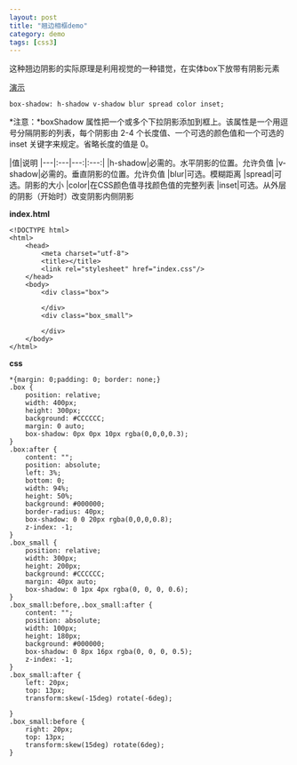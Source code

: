 ```yaml
---
layout: post
title: "翘边相框demo"
category: demo
tags: [css3]
---
```

这种翘边阴影的实际原理是利用视觉的一种错觉，在实体box下放带有阴影元素

<a href="/demo/tilt-shadow/index.html" target="_blank">演示</a>

 `box-shadow: h-shadow v-shadow blur spread color inset;`

 *注意：*boxShadow 属性把一个或多个下拉阴影添加到框上。该属性是一个用逗号分隔阴影的列表，每个阴影由 2-4 个长度值、一个可选的颜色值和一个可选的 inset 关键字来规定。省略长度的值是 0。

<!-- more -->
|值|说明
|---|:---|---:|:---:|
|h-shadow|必需的。水平阴影的位置。允许负值
|v-shadow|必需的。垂直阴影的位置。允许负值
|blur|可选。模糊距离
|spread|可选。阴影的大小
|color|在CSS颜色值寻找颜色值的完整列表
|inset|可选。从外层的阴影（开始时）改变阴影内侧阴影

**index.html**

    <!DOCTYPE html>
    <html>
        <head>
            <meta charset="utf-8">
            <title></title>
            <link rel="stylesheet" href="index.css"/>
        </head>
        <body>
            <div class="box">
                
            </div>
            <div class="box_small">
                
            </div>
        </body>
    </html>

**css**

    *{margin: 0;padding: 0; border: none;}
    .box {
        position: relative;
        width: 400px;
        height: 300px;
        background: #CCCCCC;
        margin: 0 auto;
        box-shadow: 0px 0px 10px rgba(0,0,0,0.3);
    }
    .box:after {
        content: "";
        position: absolute;
        left: 3%;
        bottom: 0;
        width: 94%;
        height: 50%;
        background: #000000;
        border-radius: 40px;
        box-shadow: 0 0 20px rgba(0,0,0,0.8);
        z-index: -1;
    }
    .box_small {
        position: relative;
        width: 300px;
        height: 200px;
        background: #CCCCCC;
        margin: 40px auto;
        box-shadow: 0 1px 4px rgba(0, 0, 0, 0.6);
    }
    .box_small:before,.box_small:after {
        content: "";
        position: absolute;
        width: 100px;
        height: 180px;
        background: #000000;
        box-shadow: 0 8px 16px rgba(0, 0, 0, 0.5);
        z-index: -1;
    }
    .box_small:after {
        left: 20px;
        top: 13px;
        transform:skew(-15deg) rotate(-6deg);
        
    }
    .box_small:before {
        right: 20px;
        top: 13px;
        transform:skew(15deg) rotate(6deg);
    }



